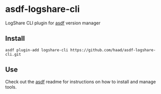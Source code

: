 # asdf-logshare-cli

LogShare CLI plugin for [asdf](https://github.com/asdf-vm/asdf) version manager

## Install

```
asdf plugin-add logshare-cli https://github.com/haad/asdf-logshare-cli.git
```

## Use

Check out the [asdf](https://github.com/asdf-vm/asdf) readme for instructions on how to install and manage tools.
